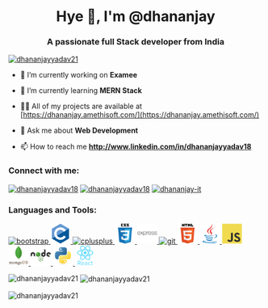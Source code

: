 
<h1 align="center">Hye 👋, I'm @dhananjay</h1>
<h3 align="center">A passionate full Stack developer from India</h3>

<p align="left"> <a href="https://github.com/ryo-ma/github-profile-trophy"><img src="https://github-profile-trophy.vercel.app/?username=dhananjayyadav21" alt="dhananjayyadav21" /></a> </p>

- 🔭 I’m currently working on **Examee**

- 🌱 I’m currently learning **MERN Stack**

- 👨‍💻 All of my projects are available at [https://dhananjay.amethisoft.com/](https://dhananjay.amethisoft.com/)

- 💬 Ask me about **Web Development**

- 📫 How to reach me **http://www.linkedin.com/in/dhananjayyadav18**

<h3 align="left">Connect with me:</h3>
<p align="left">
<a href="https://linkedin.com/in/dhananjayyadav18" target="blank"><img align="center" src="https://raw.githubusercontent.com/rahuldkjain/github-profile-readme-generator/master/src/images/icons/Social/linked-in-alt.svg" alt="dhananjayyadav18" height="30" width="40" /></a>
<a href="https://www.hackerrank.com/dhananjayyadav18" target="blank"><img align="center" src="https://raw.githubusercontent.com/rahuldkjain/github-profile-readme-generator/master/src/images/icons/Social/hackerrank.svg" alt="dhananjayyadav18" height="30" width="40" /></a>
<a href="https://www.leetcode.com/dhananjay-it" target="blank"><img align="center" src="https://raw.githubusercontent.com/rahuldkjain/github-profile-readme-generator/master/src/images/icons/Social/leet-code.svg" alt="dhananjay-it" height="30" width="40" /></a>
</p>

<h3 align="left">Languages and Tools:</h3>
<p align="left"> <a href="https://getbootstrap.com" target="_blank" rel="noreferrer"> <img src="https://getbootstrap.com/docs/5.3/assets/brand/bootstrap-logo-shadow.png" alt="bootstrap" width="40" height="40"/> </a> <a href="https://www.cprogramming.com/" target="_blank" rel="noreferrer"> <img src="https://raw.githubusercontent.com/devicons/devicon/master/icons/c/c-original.svg" alt="c" width="40" height="40"/> </a> <a href="https://www.w3schools.com/cpp/" target="_blank" rel="noreferrer"> <img src="https://www.google.com/url?sa=i&url=https%3A%2F%2Fwww.linkedin.com%2Fpulse%2Fexpressjs-good-bad-ugly-aziz-taha&psig=AOvVaw0vU_PGQ6xkhas2Wnmqv0uL&ust=1735374662074000&source=images&cd=vfe&opi=89978449&ved=0CBQQjRxqFwoTCJiz_cTEx4oDFQAAAAAdAAAAABAE" alt="cplusplus" width="40" height="40"/> </a> <a href="https://www.w3schools.com/css/" target="_blank" rel="noreferrer"> <img src="https://raw.githubusercontent.com/devicons/devicon/master/icons/css3/css3-original-wordmark.svg" alt="css3" width="40" height="40"/> </a> <a href="https://expressjs.com" target="_blank" rel="noreferrer"> <img src="https://raw.githubusercontent.com/devicons/devicon/master/icons/express/express-original-wordmark.svg" alt="express" width="40" height="40"/> </a> <a href="https://git-scm.com/" target="_blank" rel="noreferrer"> <img src="https://www.vectorlogo.zone/logos/git-scm/git-scm-icon.svg" alt="git" width="40" height="40"/> </a> <a href="https://www.w3.org/html/" target="_blank" rel="noreferrer"> <img src="https://raw.githubusercontent.com/devicons/devicon/master/icons/html5/html5-original-wordmark.svg" alt="html5" width="40" height="40"/> </a> <a href="https://www.java.com" target="_blank" rel="noreferrer"> <img src="https://raw.githubusercontent.com/devicons/devicon/master/icons/java/java-original.svg" alt="java" width="40" height="40"/> </a> <a href="https://developer.mozilla.org/en-US/docs/Web/JavaScript" target="_blank" rel="noreferrer"> <img src="https://raw.githubusercontent.com/devicons/devicon/master/icons/javascript/javascript-original.svg" alt="javascript" width="40" height="40"/> </a> <a href="https://www.mongodb.com/" target="_blank" rel="noreferrer"> <img src="https://raw.githubusercontent.com/devicons/devicon/master/icons/mongodb/mongodb-original-wordmark.svg" alt="mongodb" width="40" height="40"/> </a> <a href="https://nodejs.org" target="_blank" rel="noreferrer"> <img src="https://raw.githubusercontent.com/devicons/devicon/master/icons/nodejs/nodejs-original-wordmark.svg" alt="nodejs" width="40" height="40"/> </a> <a href="https://www.python.org" target="_blank" rel="noreferrer"> <img src="https://raw.githubusercontent.com/devicons/devicon/master/icons/python/python-original.svg" alt="python" width="40" height="40"/> </a> <a href="https://reactjs.org/" target="_blank" rel="noreferrer"> <img src="https://raw.githubusercontent.com/devicons/devicon/master/icons/react/react-original-wordmark.svg" alt="react" width="40" height="40"/> </a> </p>

<p><img align="left" src="https://github-readme-stats.vercel.app/api/top-langs?username=dhananjayyadav21&show_icons=true&locale=en&layout=compact" alt="dhananjayyadav21" /></p>

<p>&nbsp;<img align="center" src="https://github-readme-stats.vercel.app/api?username=dhananjayyadav21&show_icons=true&locale=en" alt="dhananjayyadav21" /></p>

<p><img align="center" src="https://github-readme-streak-stats.herokuapp.com/?user=dhananjayyadav21&" alt="dhananjayyadav21" /></p>

